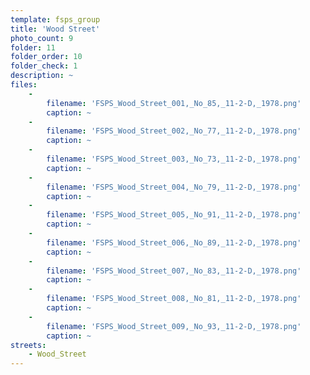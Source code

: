 ```yaml
---
template: fsps_group
title: 'Wood Street'
photo_count: 9
folder: 11
folder_order: 10
folder_check: 1
description: ~
files:
    -
        filename: 'FSPS_Wood_Street_001,_No_85,_11-2-D,_1978.png'
        caption: ~
    -
        filename: 'FSPS_Wood_Street_002,_No_77,_11-2-D,_1978.png'
        caption: ~
    -
        filename: 'FSPS_Wood_Street_003,_No_73,_11-2-D,_1978.png'
        caption: ~
    -
        filename: 'FSPS_Wood_Street_004,_No_79,_11-2-D,_1978.png'
        caption: ~
    -
        filename: 'FSPS_Wood_Street_005,_No_91,_11-2-D,_1978.png'
        caption: ~
    -
        filename: 'FSPS_Wood_Street_006,_No_89,_11-2-D,_1978.png'
        caption: ~
    -
        filename: 'FSPS_Wood_Street_007,_No_83,_11-2-D,_1978.png'
        caption: ~
    -
        filename: 'FSPS_Wood_Street_008,_No_81,_11-2-D,_1978.png'
        caption: ~
    -
        filename: 'FSPS_Wood_Street_009,_No_93,_11-2-D,_1978.png'
        caption: ~
streets:
    - Wood_Street
---
```

